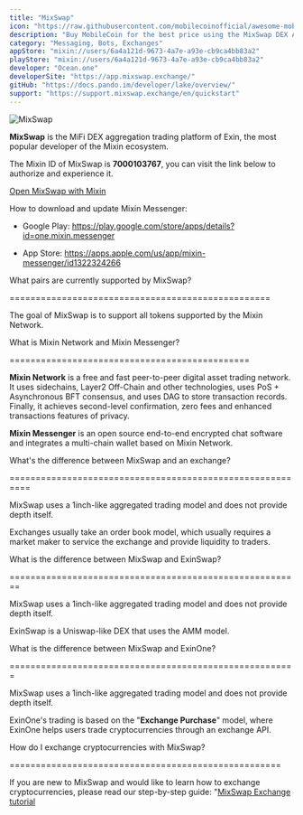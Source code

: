 ```yaml
---
title: "MixSwap"
icon: "https://raw.githubusercontent.com/mobilecoinofficial/awesome-mobilecoin/main/directory/0003_MixSwap/icon.svg"
description: "Buy MobileCoin for the best price using the MixSwap DEX Aggregator combining liquidity from 4Swap and Exin."
category: "Messaging, Bots, Exchanges"
appStore: "mixin://users/6a4a121d-9673-4a7e-a93e-cb9ca4bb83a2"
playStore: "mixin://users/6a4a121d-9673-4a7e-a93e-cb9ca4bb83a2"
developer: "Ocean.one"
developerSite: "https://app.mixswap.exchange/"
gitHub: "https://docs.pando.im/developer/lake/overview/"
support: "https://support.mixswap.exchange/en/quickstart"
---
```


![MixSwap](https://raw.githubusercontent.com/mobilecoinofficial/awesome-mobilecoin/main/directory/0003_MixSwap/logo.svg)
          
**MixSwap** is the MiFi DEX aggregation trading platform of Exin, the most popular developer of the Mixin ecosystem.

The Mixin ID of MixSwap is **7000103767**, you can visit the link below to authorize and experience it.

<a href="mixin://users/6a4a121d-9673-4a7e-a93e-cb9ca4bb83a2">Open MixSwap with Mixin</a>

How to download and update Mixin Messenger:

-   Google Play: <https://play.google.com/store/apps/details?id=one.mixin.messenger>

-   App Store: <https://apps.apple.com/us/app/mixin-messenger/id1322324266>

What pairs are currently supported by MixSwap?

==================================================

The goal of MixSwap is to support all tokens supported by the Mixin Network.

What is Mixin Network and Mixin Messenger?

==============================================

**Mixin Network** is a free and fast peer-to-peer digital asset trading network. It uses sidechains, Layer2 Off-Chain and other technologies, uses PoS + Asynchronous BFT consensus, and uses DAG to store transaction records. Finally, it achieves second-level confirmation, zero fees and enhanced transactions features of privacy.

**Mixin Messenger** is an open source end-to-end encrypted chat software and integrates a multi-chain wallet based on Mixin Network.

What's the difference between MixSwap and an exchange?

==========================================================

MixSwap uses a 1inch-like aggregated trading model and does not provide depth itself.

Exchanges usually take an order book model, which usually requires a market maker to service the exchange and provide liquidity to traders.

What is the difference between MixSwap and ExinSwap?

========================================================

MixSwap uses a 1inch-like aggregated trading model and does not provide depth itself.

ExinSwap is a Uniswap-like DEX that uses the AMM model.

What is the difference between MixSwap and ExinOne?

=======================================================

MixSwap uses a 1inch-like aggregated trading model and does not provide depth itself.

ExinOne's trading is based on the "**Exchange Purchase**" model, where ExinOne helps users trade cryptocurrencies through an exchange API.

How do I exchange cryptocurrencies with MixSwap?

====================================================

If you are new to MixSwap and would like to learn how to exchange cryptocurrencies, please read our step-by-step guide: "[MixSwap Exchange tutorial](https://w3c.group/c/1614753078320604)
